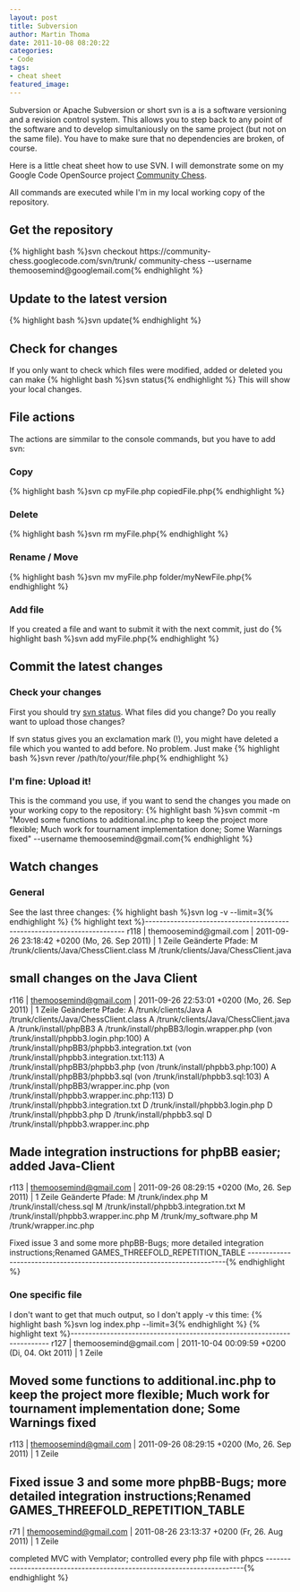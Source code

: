```yaml
---
layout: post
title: Subversion
author: Martin Thoma
date: 2011-10-08 08:20:22
categories: 
- Code
tags: 
- cheat sheet
featured_image: 
---
```

Subversion or Apache Subversion or short svn is a is a software versioning and a revision control system. This allows you to step back to any point of the software and to develop simultaniously on the same project (but not on the same file). You have to make sure that no dependencies are broken, of course.

Here is a little cheat sheet how to use SVN. I will demonstrate some on my Google Code OpenSource project <a href="https://code.google.com/p/community-chess/">Community Chess</a>.

All commands are executed while I'm in my local working copy of the repository.

<h2>Get the repository</h2>
{% highlight bash %}svn checkout https://community-chess.googlecode.com/svn/trunk/ community-chess --username themoosemind@googlemail.com{% endhighlight %}

<h2>Update to the latest version</h2>
{% highlight bash %}svn update{% endhighlight %}

<h2>Check for changes</h2>
If you only want to check which files were modified, added or deleted you can make 
{% highlight bash %}svn status{% endhighlight %}
This will show your local changes.

<h2>File actions</h2>
The actions are simmilar to the console commands, but you have to add svn:
<h3>Copy</h3>
{% highlight bash %}svn cp myFile.php copiedFile.php{% endhighlight %}
<h3>Delete</h3>
{% highlight bash %}svn rm myFile.php{% endhighlight %}
<h3>Rename / Move</h3>
{% highlight bash %}svn mv myFile.php folder/myNewFile.php{% endhighlight %}

<h3>Add file</h3>
If you created a file and want to submit it with the next commit, just do
{% highlight bash %}svn add myFile.php{% endhighlight %}

<h2>Commit the latest changes</h2>
<h3>Check your changes</h3>
First you should try <a href="#Check_for_changes-3">svn status</a>. What files did you change? Do you really want to upload those changes?

If svn status gives you an exclamation mark (!), you might have deleted a file which you wanted to add before. No problem. Just make
{% highlight bash %}svn rever /path/to/your/file.php{% endhighlight %}

<h3>I'm fine: Upload it!</h3>
This is the command you use, if you want to send the changes you made on your working copy to the repository:
{% highlight bash %}svn commit -m &quot;Moved some functions to additional.inc.php to keep the project more flexible; Much work for tournament implementation done; Some Warnings fixed&quot; --username themoosemind@gmail.com{% endhighlight %}

<h2>Watch changes</h2>
<h3>General</h3>
See the last three changes:
{% highlight bash %}svn log -v --limit=3{% endhighlight %}
{% highlight text %}------------------------------------------------------------------------
r118 | themoosemind@gmail.com | 2011-09-26 23:18:42 +0200 (Mo, 26. Sep 2011) | 1 Zeile
Geänderte Pfade:
   M /trunk/clients/Java/ChessClient.class
   M /trunk/clients/Java/ChessClient.java

small changes on the Java Client
------------------------------------------------------------------------
r116 | themoosemind@gmail.com | 2011-09-26 22:53:01 +0200 (Mo, 26. Sep 2011) | 1 Zeile
Geänderte Pfade:
   A /trunk/clients/Java
   A /trunk/clients/Java/ChessClient.class
   A /trunk/clients/Java/ChessClient.java
   A /trunk/install/phpBB3
   A /trunk/install/phpBB3/login.wrapper.php (von /trunk/install/phpbb3.login.php:100)
   A /trunk/install/phpBB3/phpbb3.integration.txt (von /trunk/install/phpbb3.integration.txt:113)
   A /trunk/install/phpBB3/phpbb3.php (von /trunk/install/phpbb3.php:100)
   A /trunk/install/phpBB3/phpbb3.sql (von /trunk/install/phpbb3.sql:103)
   A /trunk/install/phpBB3/wrapper.inc.php (von /trunk/install/phpbb3.wrapper.inc.php:113)
   D /trunk/install/phpbb3.integration.txt
   D /trunk/install/phpbb3.login.php
   D /trunk/install/phpbb3.php
   D /trunk/install/phpbb3.sql
   D /trunk/install/phpbb3.wrapper.inc.php

Made integration instructions for phpBB easier; added Java-Client
------------------------------------------------------------------------
r113 | themoosemind@gmail.com | 2011-09-26 08:29:15 +0200 (Mo, 26. Sep 2011) | 1 Zeile
Geänderte Pfade:
   M /trunk/index.php
   M /trunk/install/chess.sql
   M /trunk/install/phpbb3.integration.txt
   M /trunk/install/phpbb3.wrapper.inc.php
   M /trunk/my_software.php
   M /trunk/wrapper.inc.php

Fixed issue 3 and some more phpBB-Bugs; more detailed integration instructions;Renamed GAMES_THREEFOLD_REPETITION_TABLE
------------------------------------------------------------------------{% endhighlight %}

<h3>One specific file</h3>
I don't want to get that much output, so I don't apply -v this time:
{% highlight bash %}svn log index.php --limit=3{% endhighlight %}
{% highlight text %}------------------------------------------------------------------------
r127 | themoosemind@gmail.com | 2011-10-04 00:09:59 +0200 (Di, 04. Okt 2011) | 1 Zeile

Moved some functions to additional.inc.php to keep the project more flexible; Much work for tournament implementation done; Some Warnings fixed
------------------------------------------------------------------------
r113 | themoosemind@gmail.com | 2011-09-26 08:29:15 +0200 (Mo, 26. Sep 2011) | 1 Zeile

Fixed issue 3 and some more phpBB-Bugs; more detailed integration instructions;Renamed GAMES_THREEFOLD_REPETITION_TABLE
------------------------------------------------------------------------
r71 | themoosemind@gmail.com | 2011-08-26 23:13:37 +0200 (Fr, 26. Aug 2011) | 1 Zeile

completed MVC with Vemplator; controlled every php file with phpcs
------------------------------------------------------------------------{% endhighlight %}
